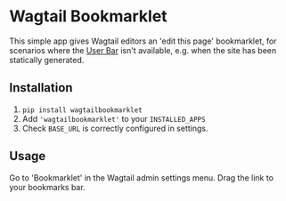 # Wagtail Bookmarklet

This simple app gives Wagtail editors an 'edit this page' bookmarklet, for scenarios where the [User Bar](http://docs.wagtail.io/en/stable/topics/writing_templates.html#wagtail-user-bar) isn't available, e.g. when the site has been statically generated.

## Installation

1. `pip install wagtailbookmarklet`
2. Add `'wagtailbookmarklet'` to your `INSTALLED_APPS`
3. Check `BASE_URL` is correctly configured in settings.

## Usage

Go to 'Bookmarklet' in the Wagtail admin settings menu. Drag the link to your bookmarks bar.
